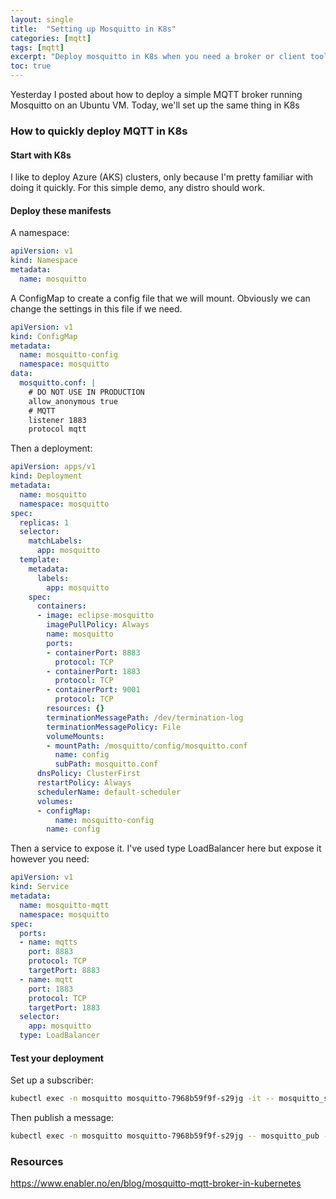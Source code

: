 ```yaml
---
layout: single
title:  "Setting up Mosquitto in K8s"
categories: [mqtt]
tags: [mqtt]
excerpt: "Deploy mosquitto in K8s when you need a broker or client tools in K8s quickly" #this is a custom variable meant for a short description to be displayed on home page
toc: true
---
```


Yesterday I posted about how to deploy a simple MQTT broker running Mosquitto on an Ubuntu VM. Today, we'll set up the same thing in K8s

### How to quickly deploy MQTT in K8s

#### Start with K8s
I like to deploy Azure (AKS) clusters, only because I'm pretty familiar with doing it quickly. For this simple demo, any distro should work.

#### Deploy these manifests
A namespace:

```yaml
apiVersion: v1
kind: Namespace
metadata:
  name: mosquitto
```

A ConfigMap to create a config file that we will mount. Obviously we can change the settings in this file if we need.

```yaml
apiVersion: v1
kind: ConfigMap
metadata:
  name: mosquitto-config
  namespace: mosquitto
data:
  mosquitto.conf: |
    # DO NOT USE IN PRODUCTION
    allow_anonymous true
    # MQTT
    listener 1883
    protocol mqtt
```

Then a deployment:

```yaml
apiVersion: apps/v1
kind: Deployment
metadata:
  name: mosquitto
  namespace: mosquitto
spec:
  replicas: 1
  selector:
    matchLabels:
      app: mosquitto
  template:
    metadata:
      labels:
        app: mosquitto
    spec:
      containers:
      - image: eclipse-mosquitto
        imagePullPolicy: Always
        name: mosquitto
        ports:
        - containerPort: 8883
          protocol: TCP
        - containerPort: 1883
          protocol: TCP
        - containerPort: 9001
          protocol: TCP
        resources: {}
        terminationMessagePath: /dev/termination-log
        terminationMessagePolicy: File
        volumeMounts:
        - mountPath: /mosquitto/config/mosquitto.conf
          name: config
          subPath: mosquitto.conf
      dnsPolicy: ClusterFirst
      restartPolicy: Always
      schedulerName: default-scheduler
      volumes:
      - configMap:
          name: mosquitto-config
        name: config
```

Then a service to expose it. I've used type LoadBalancer here but expose it however you need:

```yaml
apiVersion: v1
kind: Service
metadata:
  name: mosquitto-mqtt
  namespace: mosquitto
spec:
  ports:
  - name: mqtts
    port: 8883
    protocol: TCP
    targetPort: 8883
  - name: mqtt
    port: 1883
    protocol: TCP
    targetPort: 1883
  selector:
    app: mosquitto
  type: LoadBalancer
```

#### Test your deployment

Set up a subscriber:

```bash
kubectl exec -n mosquitto mosquitto-7968b59f9f-s29jg -it -- mosquitto_sub -t hello/topic
```

Then publish a message:

```bash
kubectl exec -n mosquitto mosquitto-7968b59f9f-s29jg -- mosquitto_pub -t hello/topic -m 123
```

### Resources
https://www.enabler.no/en/blog/mosquitto-mqtt-broker-in-kubernetes

